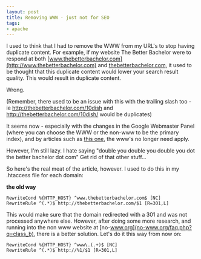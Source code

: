 ```yaml
---
layout: post
title: Removing WWW - just not for SEO
tags:
- apache
---
```


I used to think that I had to remove the WWW from my URL's to stop having duplicate content.  For example, if my website The Better Bachelor were to respond at both [www.thebetterbachelor.com](http://www.thebetterbachelor.com) and [thebetterbachelor.com](http://thebetterbachelor.com), it used to be thought that this duplicate content would lower your search result quality.  This would result in duplicate content.

Wrong.

(Remember, there used to be an issue with this with the trailing slash too - ie http://thebetterbachelor.com/10dish and http://thebetterbachelor.com/10dish/ would be duplicates)

It seems now - especially with the changes in the Google Webmaster Panel (where you can choose the WWW or the non-www to be the primary index), and by articles such as [this one](http://www.practicalecommerce.com/articles/444-SEO-The-Duplicate-Content-Penalty), the www's no longer need apply.

However, I'm still lazy.  I hate saying "double you double you double you dot the better bachelor dot com" Get rid of that other stuff...

So here's the real meat of the article, however.  I used to do this in my .htaccess file for each domain:

**the old way**

    
    
    RewriteCond %{HTTP_HOST} ^www.thebetterbachelor.com$ [NC]
    RewriteRule ^(.*)$ http://thebetterbachelor.com/$1 [R=301,L]
    



This would make sure that the domain redirected with a 301 and was not processed anywhere else.  However, after doing some more research, and running into the non www website at [no-www.org](no-www.org/faq.php?q=class_b), there is a better solution.  Let's do it this way from now on:


    
    
    RewriteCond %{HTTP_HOST} ^www\.(.+)$ [NC]
    RewriteRule ^(.*)$ http://%1/$1 [R=301,L]
    
